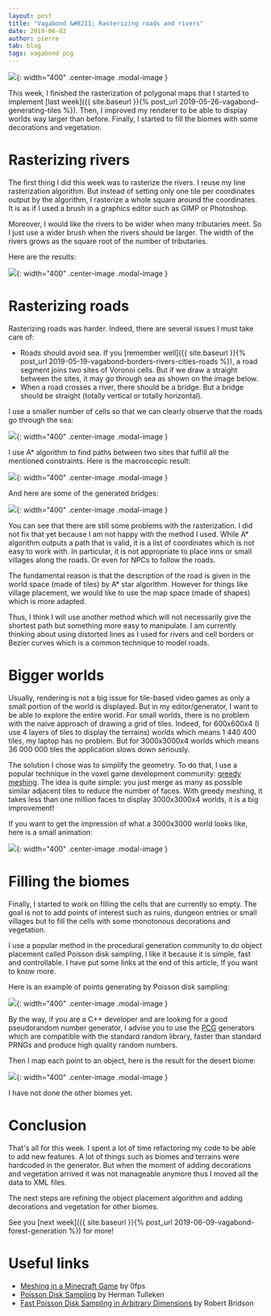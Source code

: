 ```yaml
---
layout: post
title: "Vagabond &#8211; Rasterizing roads and rivers"
date: 2019-06-02
author: pierre
tab: blog
tags: vagabond pcg
---
```


![](/media/img/vagabond-rasterizing-roads-rivers/roads_rivers.png){: width="400" .center-image .modal-image }

This week, I finished the rasterization of polygonal maps that I started to implement [last week]({{ site.baseurl }}{% post_url 2019-05-26-vagabond-generating-tiles %}). Then, I improved my renderer to be able to display worlds way larger than before. Finally, I started to fill the biomes with some decorations and vegetation.

<!--more-->

# Rasterizing rivers

The first thing I did this week was to rasterize the rivers. I reuse my line rasterization algorithm. But instead of setting only one tile per coordinates output by the algorithm, I rasterize a whole square around the coordinates. It is as if I used a brush in a graphics editor such as GIMP or Photoshop.

Moreover, I would like the rivers to be wider when many tributaries meet. So I just use a wider brush when the rivers should be larger. The width of the rivers grows as the square root of the number of tributaries.

Here are the results:

![](/media/img/vagabond-rasterizing-roads-rivers/Rivers.gif){: width="400" .center-image .modal-image }


# Rasterizing roads

Rasterizing roads was harder. Indeed, there are several issues I must take care of:

* Roads should avoid sea. If you [remember well]({{ site.baseurl }}{% post_url 2019-05-19-vagabond-borders-rivers-cities-roads %}), a road segment joins two sites of Voronoi cells. But if we draw a straight between the sites, it may go through sea as shown on the image below.
* When a road crosses a river, there should be a bridge. But a bridge should be straight (totally vertical or totally horizontal).

I use a smaller number of cells so that we can clearly observe that the roads go through the sea:

![](/media/img/vagabond-rasterizing-roads-rivers/roads_issues.png){: width="400" .center-image .modal-image }

I use A* algorithm to find paths between two sites that fulfill all the mentioned constraints. Here is the macroscopic result:

![](/media/img/vagabond-rasterizing-roads-rivers/Roads.png){: width="400" .center-image .modal-image }

 And here are some of the generated bridges:

![](/media/img/vagabond-rasterizing-roads-rivers/Bridges.gif){: width="400" .center-image .modal-image }

You can see that there are still some problems with the rasterization. I did not fix that yet because I am not happy with the method I used. While A* algorithm outputs a path that is valid, it is a list of coordinates which is not easy to work with. In particular, it is not appropriate to place inns or small villages along the roads. Or even for NPCs to follow the roads.

The fundamental reason is that the description of the road is given in the world space (made of tiles) by A* star algorithm. However for things like village placement, we would like to use the map space (made of shapes) which is more adapted.

Thus, I think I will use another method which will not necessarily give the shortest path but something more easy to manipulate. I am currently thinking about using distorted lines as I used for rivers and cell borders or Bezier curves which is a common technique to model roads.

# Bigger worlds

Usually, rendering is not a big issue for tile-based video games as only a small portion of the world is displayed. But in my editor/generator, I want to be able to explore the entire world. For small worlds, there is no problem with the naive approach of drawing a grid of tiles. Indeed, for 600x600x4 (I use 4 layers of tiles to display the terrains) worlds which means 1 440 400 tiles, my laptop has no problem. But for 3000x3000x4 worlds which means 36 000 000 tiles the application slows down seriously.

The solution I chose was to simplify the geometry. To do that, I use a popular technique in the voxel game development community: [greedy meshing](https://0fps.net/2012/06/30/meshing-in-a-minecraft-game/). The idea is quite simple: you just merge as many as possible similar adjacent tiles to reduce the number of faces. With greedy meshing, it takes less than one million faces to display 3000x3000x4 worlds, it is a big improvement!

If you want to get the impression of what a 3000x3000 world looks like, here is a small animation:

![](/media/img/vagabond-rasterizing-roads-rivers/Big.gif){: width="400" .center-image .modal-image }

# Filling the biomes

Finally, I started to work on filling the cells that are currently so empty. The goal is not to add points of interest such as ruins, dungeon entries or small villages but to fill the cells with some monotonous decorations and vegetation.

I use a popular method in the procedural generation community to do object placement called Poisson disk sampling. I like it because it is simple, fast and controllable. I have put some links at the end of this article, If you want to know more.

Here is an example of points generating by Poisson disk sampling:

![](/media/img/vagabond-rasterizing-roads-rivers/poisson_disk_sampling.png){: width="400" .center-image .modal-image }

By the way, if you are a C++ developer and are looking for a good pseudorandom number generator, I advise you to use the [PCG](http://www.pcg-random.org/) generators which are compatible with the standard random library, faster than standard PRNGs and produce high quality random numbers.

Then I map each point to an object, here is the result for the desert biome:

![](/media/img/vagabond-rasterizing-roads-rivers/Desert.gif){: width="400" .center-image .modal-image }

I have not done the other biomes yet.

# Conclusion

That's all for this week. I spent a lot of time refactoring my code to be able to add new features. A lot of things such as biomes and terrains were hardcoded in the generator. But when the moment of adding decorations and vegetation arrived it was not manageable anymore thus I moved all the data to XML files.

The next steps are refining the object placement algorithm and adding decorations and vegetation for other biomes.

See you [next week]({{ site.baseurl }}{% post_url 2019-06-09-vagabond-forest-generation %}) for more!

# Useful links

* [Meshing in a Minecraft Game](https://0fps.net/2012/06/30/meshing-in-a-minecraft-game/) by 0fps
* [Poisson Disk Sampling](https://web.archive.org/web/20150817064406/http://devmag.org.za/2009/05/03/poisson-disk-sampling/) by Herman Tulleken
* [Fast Poisson Disk Sampling in Arbitrary Dimensions](https://www.cs.ubc.ca/~rbridson/docs/bridson-siggraph07-poissondisk.pdf) by Robert Bridson
